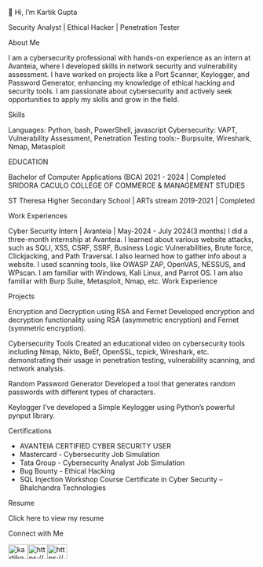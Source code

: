 👋 Hi, I’m Kartik Gupta

Security Analyst | Ethical Hacker | Penetration Tester

About Me

I am a cybersecurity professional with hands-on experience as an intern at Avanteia, where I developed skills in network security and vulnerability assessment. I have worked on projects like a Port Scanner, Keylogger, and Password Generator, enhancing my knowledge of ethical hacking and security tools. I am passionate about cybersecurity and actively seek opportunities to apply my skills and grow in the field.

Skills

Languages: Python, bash, PowerShell, javascript
Cybersecurity: VAPT, Vulnerability Assessment, Penetration Testing tools:- Burpsuite, Wireshark, Nmap, Metasploit

EDUCATION 

Bachelor of Computer Applications (BCA) 2021 - 2024 | Completed SRIDORA CACULO COLLEGE OF COMMERCE & MANAGEMENT STUDIES

ST Theresa Higher Secondary School | ARTs stream 2019-2021 | Completed

Work Experiences 

Cyber Security Intern |  Avanteia | May-2024  - July 2024(3 months)
I did a three-month internship at Avanteia. I learned about various website attacks, such as SQLI, XSS, CSRF, SSRF, Business Logic Vulnerabilities, Brute force, Clickjacking, and Path Traversal. I also learned how to gather info about a website. I used scanning tools, like OWASP ZAP, OpenVAS, NESSUS, and WPscan. I am familiar with Windows, Kali Linux, and Parrot OS. I am also familiar with Burp Suite, Metasploit, Nmap, etc.
Work Experience




Projects

Encryption and Decryption using RSA and Fernet
Developed encryption and decryption functionality using RSA (asymmetric encryption) and Fernet (symmetric encryption).

Cybersecurity Tools 
Created an educational video on cybersecurity tools including Nmap, Nikto, BeEf, OpenSSL, tcpick, Wireshark, etc. demonstrating their usage in penetration testing, vulnerability scanning, and network analysis.

Random Password Generator
Developed a tool that generates random passwords with different types of characters.

Keylogger
I’ve developed a Simple Keylogger using Python’s powerful pynput library.

Certifications

  - AVANTEIA CERTIFIED CYBER SECURITY USER
  - Mastercard - Cybersecurity Job Simulation
  - Tata Group - Cybersecurity Analyst Job Simulation
  - Bug Bounty - Ethical Hacking
  - SQL Injection Workshop Course Certificate in Cyber Security – Bhalchandra Technologies

  Resume

Click here to view my resume





Connect with Me

   <a href="https://twitter.com/kartikg91125649" target="blank"><img align="center" src="https://raw.githubusercontent.com/rahuldkjain/github-profile-readme-generator/master/src/images/icons/Social/twitter.svg" alt="kartikg91125649" height="30" width="40" /></a><a href="https://linkedin.com/https://www.linkedin.com/in/kartikgupta007" target="blank"><img align="center" src="https://raw.githubusercontent.com/rahuldkjain/github-profile-readme-generator/master/src/images/icons/Social/linked-in-alt.svg" alt="https://www.linkedin.com/in/kartikgupta007" height="30" width="40" /></a><a href="https://instagram.com/https://www.instagram.com/in/kartikgupta9014" target="blank"><img align="center" src="https://raw.githubusercontent.com/rahuldkjain/github-profile-readme-generator/master/src/images/icons/Social/instagram.svg" alt="https://www.instagram.com/kartikgupta9014" height="30" width="40" /></a>
</p>

<!---
kartik8411/kartik8411 is a ✨ special ✨ repository because its `README.md` (this file) appears on your GitHub profile.
You can click the Preview link to take a look at your changes.
--->

